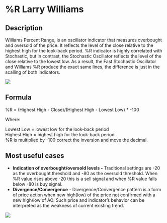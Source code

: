 # %R Larry Williams

## Description

&#x20;Williams Percent Range, is an oscillator indicator that measures overbought and oversold of the price.  It reflects the level of the close relative to the highest high for the look-back period. %R indicator is highly correlated with Stochastic,  but in contrast, the Stochastic Oscillator reflects the level of the close relative to the lowest low.  As a result, the Fast Stochastic Oscillator and Williams %R produce the exact same lines, the difference is just in the scalling of both indicators.

![](<../../../../.gitbook/assets/image (27).png>)

## Formula

%R = (Highest High - Close)/(Highest High - Lowest Low) \* -100

Where:

Lowest Low = lowest low for the look-back period\
Highest High = highest high for the look-back period\
%R is multiplied by -100 correct the inversion and move the decimal.



## Most useful cases

* **Indication of overbought/oversold levels -** Traditional settings are -20 as the overbought threshold and -80 as the oversold threshold. When %R value rises above -20 this is a sell signal and when %R value falls below -80 is buy signal.
* **Divergence/Convergence** - Divergence/Convergence pattern is a form of price action when new high(low) of the price not confirmed with a new high/low of  AO. Such price and indicator’s behavior can be interpreted as the weakness of current existing trend.

![](<../../../../.gitbook/assets/image (38).png>)

